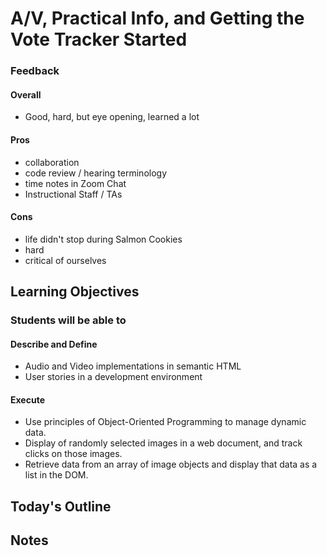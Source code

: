 # A/V, Practical Info, and Getting the Vote Tracker Started

<!-- Description Here -->

### Feedback

#### Overall 

- Good, hard, but eye opening, learned a lot

#### Pros

- collaboration
- code review / hearing terminology
- time notes in Zoom Chat
- Instructional Staff / TAs

#### Cons

- life didn't stop during Salmon Cookies
- hard
- critical of ourselves

## Learning Objectives

### Students will be able to

#### Describe and Define

- Audio and Video implementations in semantic HTML
- User stories in a development environment

#### Execute

- Use principles of Object-Oriented Programming to manage dynamic data.
- Display of randomly selected images in a web document, and track clicks on those images.
- Retrieve data from an array of image objects and display that data as a list in the DOM.

## Today's Outline

<!-- To Be Completed By Instructor -->

## Notes
